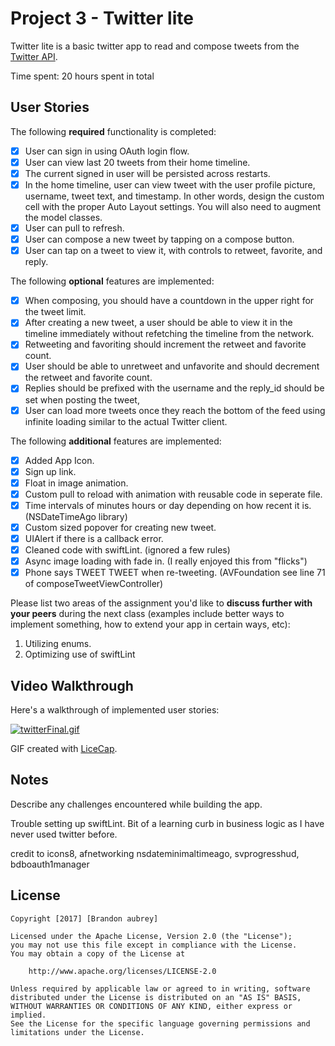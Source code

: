 # Project 3 - Twitter lite

Twitter lite is a basic twitter app to read and compose tweets from the [Twitter API](https://apps.twitter.com/).

Time spent: 20 hours spent in total

## User Stories

The following **required** functionality is completed:

- [x] User can sign in using OAuth login flow.
- [x] User can view last 20 tweets from their home timeline.
- [x] The current signed in user will be persisted across restarts.
- [x] In the home timeline, user can view tweet with the user profile picture, username, tweet text, and timestamp.  In other words, design the custom cell with the proper Auto Layout settings.  You will also need to augment the model classes.
- [x] User can pull to refresh.
- [x] User can compose a new tweet by tapping on a compose button.
- [x] User can tap on a tweet to view it, with controls to retweet, favorite, and reply.

The following **optional** features are implemented:

- [x] When composing, you should have a countdown in the upper right for the tweet limit.
- [x] After creating a new tweet, a user should be able to view it in the timeline immediately without refetching the timeline from the network.
- [x] Retweeting and favoriting should increment the retweet and favorite count.
- [x] User should be able to unretweet and unfavorite and should decrement the retweet and favorite count.
- [x] Replies should be prefixed with the username and the reply_id should be set when posting the tweet,
- [x] User can load more tweets once they reach the bottom of the feed using infinite loading similar to the actual Twitter client.

The following **additional** features are implemented:

- [x] Added App Icon.
- [x] Sign up link.
- [x] Float in image animation.
- [x] Custom pull to reload with animation with reusable code in seperate file.
- [x] Time intervals of minutes hours or day depending on how recent it is. (NSDateTimeAgo library)
- [x] Custom sized popover for creating new tweet.
- [x] UIAlert if there is a callback error.
- [x] Cleaned code with swiftLint. (ignored a few rules)
- [x] Async image loading with fade in. (I really enjoyed this from "flicks")
- [x] Phone says TWEET TWEET when re-tweeting. (AVFoundation see line 71 of composeTweetViewController)

Please list two areas of the assignment you'd like to **discuss further with your peers** during the next class (examples include better ways to implement something, how to extend your app in certain ways, etc):

1. Utilizing enums.
2. Optimizing use of swiftLint

## Video Walkthrough

Here's a walkthrough of implemented user stories:

[![twitterFinal.gif](https://s27.postimg.org/l9essarb7/twitter_Final.gif)](https://postimg.org/image/hd1gwb6bj/)

GIF created with [LiceCap](http://www.cockos.com/licecap/).

## Notes

Describe any challenges encountered while building the app.

Trouble setting up swiftLint.
Bit of a learning curb in business logic as I have never used twitter before.

credit to icons8, afnetworking nsdateminimaltimeago, svprogresshud, bdboauth1manager

## License

    Copyright [2017] [Brandon aubrey]

    Licensed under the Apache License, Version 2.0 (the "License");
    you may not use this file except in compliance with the License.
    You may obtain a copy of the License at

        http://www.apache.org/licenses/LICENSE-2.0

    Unless required by applicable law or agreed to in writing, software
    distributed under the License is distributed on an "AS IS" BASIS,
    WITHOUT WARRANTIES OR CONDITIONS OF ANY KIND, either express or implied.
    See the License for the specific language governing permissions and
    limitations under the License.


